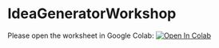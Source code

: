 # IdeaGeneratorWorkshop

Please open the worksheet in Google Colab:
[![Open In Colab](https://colab.research.google.com/assets/colab-badge.svg)](https://colab.research.google.com/github/paulodowd/IdeaGeneratorWorkshop/blob/main/Creativity.ipynb)
